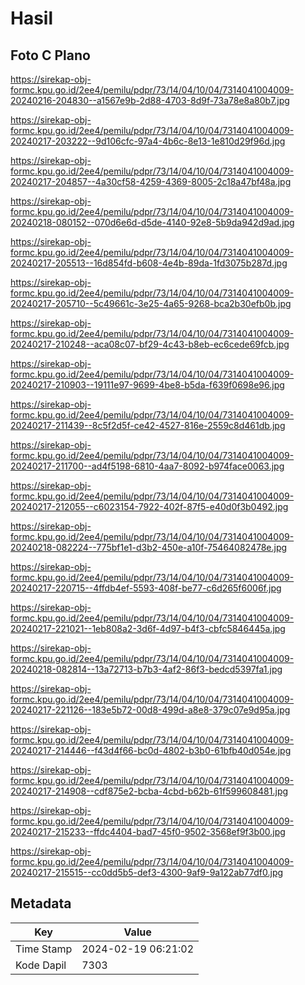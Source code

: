 # Hasil

## Foto C Plano

https://sirekap-obj-formc.kpu.go.id/2ee4/pemilu/pdpr/73/14/04/10/04/7314041004009-20240216-204830--a1567e9b-2d88-4703-8d9f-73a78e8a80b7.jpg

https://sirekap-obj-formc.kpu.go.id/2ee4/pemilu/pdpr/73/14/04/10/04/7314041004009-20240217-203222--9d106cfc-97a4-4b6c-8e13-1e810d29f96d.jpg

https://sirekap-obj-formc.kpu.go.id/2ee4/pemilu/pdpr/73/14/04/10/04/7314041004009-20240217-204857--4a30cf58-4259-4369-8005-2c18a47bf48a.jpg

https://sirekap-obj-formc.kpu.go.id/2ee4/pemilu/pdpr/73/14/04/10/04/7314041004009-20240218-080152--070d6e6d-d5de-4140-92e8-5b9da942d9ad.jpg

https://sirekap-obj-formc.kpu.go.id/2ee4/pemilu/pdpr/73/14/04/10/04/7314041004009-20240217-205513--16d854fd-b608-4e4b-89da-1fd3075b287d.jpg

https://sirekap-obj-formc.kpu.go.id/2ee4/pemilu/pdpr/73/14/04/10/04/7314041004009-20240217-205710--5c49661c-3e25-4a65-9268-bca2b30efb0b.jpg

https://sirekap-obj-formc.kpu.go.id/2ee4/pemilu/pdpr/73/14/04/10/04/7314041004009-20240217-210248--aca08c07-bf29-4c43-b8eb-ec6cede69fcb.jpg

https://sirekap-obj-formc.kpu.go.id/2ee4/pemilu/pdpr/73/14/04/10/04/7314041004009-20240217-210903--19111e97-9699-4be8-b5da-f639f0698e96.jpg

https://sirekap-obj-formc.kpu.go.id/2ee4/pemilu/pdpr/73/14/04/10/04/7314041004009-20240217-211439--8c5f2d5f-ce42-4527-816e-2559c8d461db.jpg

https://sirekap-obj-formc.kpu.go.id/2ee4/pemilu/pdpr/73/14/04/10/04/7314041004009-20240217-211700--ad4f5198-6810-4aa7-8092-b974face0063.jpg

https://sirekap-obj-formc.kpu.go.id/2ee4/pemilu/pdpr/73/14/04/10/04/7314041004009-20240217-212055--c6023154-7922-402f-87f5-e40d0f3b0492.jpg

https://sirekap-obj-formc.kpu.go.id/2ee4/pemilu/pdpr/73/14/04/10/04/7314041004009-20240218-082224--775bf1e1-d3b2-450e-a10f-75464082478e.jpg

https://sirekap-obj-formc.kpu.go.id/2ee4/pemilu/pdpr/73/14/04/10/04/7314041004009-20240217-220715--4ffdb4ef-5593-408f-be77-c6d265f6006f.jpg

https://sirekap-obj-formc.kpu.go.id/2ee4/pemilu/pdpr/73/14/04/10/04/7314041004009-20240217-221021--1eb808a2-3d6f-4d97-b4f3-cbfc5846445a.jpg

https://sirekap-obj-formc.kpu.go.id/2ee4/pemilu/pdpr/73/14/04/10/04/7314041004009-20240218-082814--13a72713-b7b3-4af2-86f3-bedcd5397fa1.jpg

https://sirekap-obj-formc.kpu.go.id/2ee4/pemilu/pdpr/73/14/04/10/04/7314041004009-20240217-221126--183e5b72-00d8-499d-a8e8-379c07e9d95a.jpg

https://sirekap-obj-formc.kpu.go.id/2ee4/pemilu/pdpr/73/14/04/10/04/7314041004009-20240217-214446--f43d4f66-bc0d-4802-b3b0-61bfb40d054e.jpg

https://sirekap-obj-formc.kpu.go.id/2ee4/pemilu/pdpr/73/14/04/10/04/7314041004009-20240217-214908--cdf875e2-bcba-4cbd-b62b-61f599608481.jpg

https://sirekap-obj-formc.kpu.go.id/2ee4/pemilu/pdpr/73/14/04/10/04/7314041004009-20240217-215233--ffdc4404-bad7-45f0-9502-3568ef9f3b00.jpg

https://sirekap-obj-formc.kpu.go.id/2ee4/pemilu/pdpr/73/14/04/10/04/7314041004009-20240217-215515--cc0dd5b5-def3-4300-9af9-9a122ab77df0.jpg


## Metadata

| Key        | Value               |
| ---------- | ------------------- |
| Time Stamp | 2024-02-19 06:21:02 |
| Kode Dapil | 7303                |



